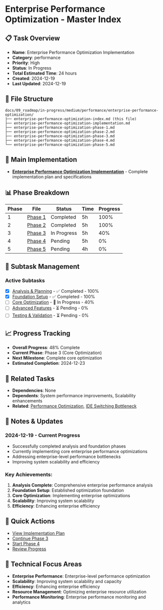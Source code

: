 # Enterprise Performance Optimization - Master Index

## 📋 Task Overview
- **Name**: Enterprise Performance Optimization Implementation
- **Category**: performance
- **Priority**: High
- **Status**: In Progress
- **Total Estimated Time**: 24 hours
- **Created**: 2024-12-19
- **Last Updated**: 2024-12-19

## 📁 File Structure
```
docs/09_roadmap/in-progress/medium/performance/enterprise-performance-optimization/
├── enterprise-performance-optimization-index.md (this file)
├── enterprise-performance-optimization-implementation.md
├── enterprise-performance-optimization-phase-1.md
├── enterprise-performance-optimization-phase-2.md
├── enterprise-performance-optimization-phase-3.md
├── enterprise-performance-optimization-phase-4.md
└── enterprise-performance-optimization-phase-5.md
```

## 🎯 Main Implementation
- **[Enterprise Performance Optimization Implementation](./enterprise-performance-optimization-implementation.md)** - Complete implementation plan and specifications

## 📊 Phase Breakdown
| Phase | File | Status | Time | Progress |
|-------|------|--------|------|----------|
| 1 | [Phase 1](./enterprise-performance-optimization-phase-1.md) | Completed | 5h | 100% |
| 2 | [Phase 2](./enterprise-performance-optimization-phase-2.md) | Completed | 5h | 100% |
| 3 | [Phase 3](./enterprise-performance-optimization-phase-3.md) | In Progress | 5h | 40% |
| 4 | [Phase 4](./enterprise-performance-optimization-phase-4.md) | Pending | 5h | 0% |
| 5 | [Phase 5](./enterprise-performance-optimization-phase-5.md) | Pending | 4h | 0% |

## 🔄 Subtask Management
### Active Subtasks
- [x] [Analysis & Planning](./enterprise-performance-optimization-phase-1.md) - ✅ Completed - 100%
- [x] [Foundation Setup](./enterprise-performance-optimization-phase-2.md) - ✅ Completed - 100%
- [ ] [Core Optimization](./enterprise-performance-optimization-phase-3.md) - 🔄 In Progress - 40%
- [ ] [Advanced Features](./enterprise-performance-optimization-phase-4.md) - ⏳ Pending - 0%
- [ ] [Testing & Validation](./enterprise-performance-optimization-phase-5.md) - ⏳ Pending - 0%

## 📈 Progress Tracking
- **Overall Progress**: 48% Complete
- **Current Phase**: Phase 3 (Core Optimization)
- **Next Milestone**: Complete core optimization
- **Estimated Completion**: 2024-12-23

## 🔗 Related Tasks
- **Dependencies**: None
- **Dependents**: System performance improvements, Scalability enhancements
- **Related**: [Performance Optimization](../performance/), [IDE Switching Bottleneck](./ide-switching-bottleneck/)

## 📝 Notes & Updates
### 2024-12-19 - Current Progress
- Successfully completed analysis and foundation phases
- Currently implementing core enterprise performance optimizations
- Addressing enterprise-level performance bottlenecks
- Improving system scalability and efficiency

### Key Achievements:
1. **Analysis Complete**: Comprehensive enterprise performance analysis
2. **Foundation Setup**: Established optimization foundation
3. **Core Optimization**: Implementing enterprise optimizations
4. **Scalability**: Improving system scalability
5. **Efficiency**: Enhancing enterprise efficiency

## 🚀 Quick Actions
- [View Implementation Plan](./enterprise-performance-optimization-implementation.md)
- [Continue Phase 3](./enterprise-performance-optimization-phase-3.md)
- [Start Phase 4](./enterprise-performance-optimization-phase-4.md)
- [Review Progress](#progress-tracking)

## 🎯 Technical Focus Areas
- **Enterprise Performance**: Enterprise-level performance optimization
- **Scalability**: Improving system scalability and capacity
- **Efficiency**: Enhancing enterprise efficiency
- **Resource Management**: Optimizing enterprise resource utilization
- **Performance Monitoring**: Enterprise performance monitoring and analytics
